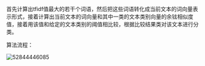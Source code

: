 ​	首先计算出tfidf值最大的若干个词语，然后把这些词语转化成当前文本的词向量表示形式，接着计算出当前文本的词向量和其中一类的文本类别向量的余铉相似度值，接着用该值和给定的文本类别的阈值相比较，根据比较结果类对该文本进行分类。

算法流程：

![52844446085](C:\Users\hulichao\AppData\Local\Temp\1528444460856.png)